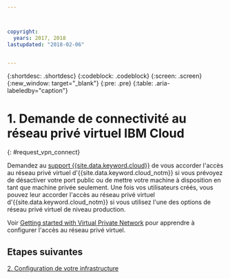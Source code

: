 ```yaml
---



copyright:
  years: 2017, 2018
lastupdated: "2018-02-06"


---
```


{:shortdesc: .shortdesc}
{:codeblock: .codeblock}
{:screen: .screen}
{:new_window: target="_blank"}
{:pre: .pre}
{:table: .aria-labeledby="caption"}

# 1. Demande de connectivité au réseau privé virtuel IBM Cloud 
{: #request_vpn_connect}

Demandez au [support {{site.data.keyword.cloud}}](https://console.bluemix.net/docs/get-support/howtogetsupport.html#getting-customer-support) de vous accorder l'accès au réseau privé virtuel d'{{site.data.keyword.cloud_notm}} si vous prévoyez de désactiver votre port public ou de mettre votre machine à disposition en tant que machine privée seulement. Une fois vos utilisateurs créés, vous pouvez leur accorder l'accès au réseau privé virtuel d'{{site.data.keyword.cloud_notm}} si vous utilisez l'une des options de réseau privé virtuel de niveau production. 

Voir [Getting started with Virtual Private Network](https://console.bluemix.net/docs/infrastructure/iaas-vpn/getting-started.html#getting-started-with-virtual-private-networking-vpn-) pour apprendre à configurer l'accès au réseau privé virtuel. 

## Etapes suivantes

  [2. Configuration de votre infrastructure](/docs/infrastructure/sap-hana/hana-setting-up-infrastructure.html)
